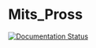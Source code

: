 # Mits_Pross
[![Documentation Status](https://readthedocs.org/projects/mits-pross/badge/?version=latest)](https://mits-pross.readthedocs.io/en/latest/?badge=latest)
